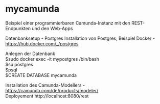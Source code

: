 # mycamunda

Beispiel einer programmierbaren Camunda-Instanz mit den REST-Endpunkten und den Web-Apps<br>

Datenbanksetup - Postgres
Installation von Postgres, Beispiel Docker - https://hub.docker.com/_/postgres

Anlegen der Datenbank<br>
$sudo docker exec -it mypostgres /bin/bash<br>
$su postgres<br>
$psql<br>
$CREATE DATABASE mycamunda<br>

Installation des Camunda-Modellers - https://camunda.com/de/products/modeler/<br>
Deployement http://localhost:8080/rest<br>

